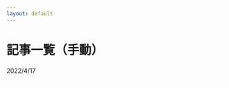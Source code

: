 ```yaml
---
layout: default
---
```


# 記事一覧（手動）

<style>
  a:link, a:visited, a:hover, a:active {
    color: #FFFFFF;
  }
</style>
<p>2022/4/17　<a href="./20220400.pdf" color="#FFFFFF">今時ブログを使わないで文章を公開しようとしているやつがいるらしい</a></p>
